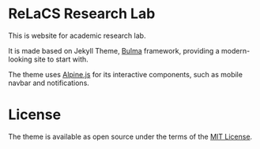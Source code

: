 # ReLaCS Research Lab 

This is website for academic research lab.

It is made based on Jekyll Theme, [Bulma](https://bulma.io/) framework, providing a modern-looking site to start with. 

The theme uses [Alpine.js](https://github.com/alpinejs/alpine) for its interactive components, such as mobile navbar and notifications.

# License

The theme is available as open source under the terms of the [MIT License](https://opensource.org/licenses/MIT).

